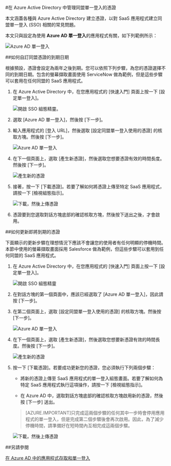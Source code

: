 <properties
	pageTitle="如何在 Azure AD 中管理同盟憑證 | Microsoft Azure"
	description="了解如何自訂同盟憑證的到期日期，以及如何更新即將到期的憑證。"
	services="active-directory"
	documentationCenter=""
	authors="liviodlc"
	manager="terrylan"
	editor=""/>

<tags
	ms.service="active-directory"
	ms.workload="identity"
	ms.tgt_pltfrm="na"
	ms.devlang="na"
	ms.topic="article"
	ms.date="07/01/2015"
	ms.author="liviodlc"/>

#在 Azure Active Directory 中管理同盟單一登入的憑證

本文涵蓋各種與 Azure Active Directory 建立憑證，以對 SaaS 應用程式建立同盟單一登入 (SSO) 相關的常見問題。

本文只與設定為使用 **Azure AD 單一登入**的應用程式有關，如下列範例所示：

![Azure AD 單一登入](./media/active-directory-sso-certs/fed-sso.PNG)

##如何自訂同盟憑證的到期日期

根據預設，憑證會設定為兩年之後到期。您可以依照下列步驟，為您的憑證選擇不同的到期日期。包含的螢幕擷取畫面使用 ServiceNow 做為範例，但是這些步驟可以套用在任何同盟的 SaaS 應用程式。

1. 在 Azure Active Directory 中，在您應用程式的 [快速入門] 頁面上按一下 [設定單一登入]。

	![開啟 SSO 組態精靈。](./media/active-directory-sso-certs/config-sso.png)

2. 選取 [Azure AD 單一登入]，然後按 [下一步]。

3. 輸入應用程式的 [登入 URL]，然後選取 [設定同盟單一登入使用的憑證] 的核取方塊。然後按 [下一步]。

	![Azure AD 單一登入](./media/active-directory-sso-certs/new-app-config-sso.PNG)

4. 在下一個頁面上，選取 [產生新憑證]，然後選取您想要憑證有效的時間長度。然後按 [下一步]。

	![產生新的憑證](./media/active-directory-sso-certs/new-app-config-cert.PNG)

5. 接著，按一下 [下載憑證]。若要了解如何將憑證上傳至特定 SaaS 應用程式，請按一下 [檢視組態指示]。

	![下載，然後上傳憑證](./media/active-directory-sso-certs/new-app-config-app.PNG)

6. 憑證要到您選取對話方塊底部的確認核取方塊，然後按下送出之後，才會啟用。

##如何更新即將到期的憑證

下面顯示的更新步驟在理想情況下應該不會讓您的使用者有任何明顯的停機時間。本節中使用的螢幕擷取畫面採用 Salesforce 做為範例，但這些步驟可以套用到任何同盟的 SaaS 應用程式。

1. 在 Azure Active Directory 中，在您應用程式的 [快速入門] 頁面上按一下 [設定單一登入]。

	![開啟 SSO 組態精靈](./media/active-directory-sso-certs/renew-sso-button.PNG)

2. 在對話方塊的第一個頁面中，應該已經選取了 [Azure AD 單一登入]，因此請按 [下一步]。

3. 在第二個頁面上，選取 [設定同盟單一登入使用的憑證] 的核取方塊。然後按 [下一步]。

	![Azure AD 單一登入](./media/active-directory-sso-certs/renew-config-sso.PNG)

4. 在下一個頁面上，選取 [產生新憑證]，然後選取您想要新憑證有效的時間長度。然後按 [下一步]。

	![產生新的憑證](./media/active-directory-sso-certs/new-app-config-cert.PNG)

5. 按一下 [下載憑證]。若要成功更新您的憑證，您必須執行下列兩個步驟：

	- 將新的憑證上傳至 SaaS 應用程式的單一登入組態畫面。若要了解如何為特定 SaaS 應用程式執行這項操作，請按一下 [檢視組態指示]。

	- 在 Azure AD 中，選取對話方塊底部的確認核取方塊啟用新的憑證，然後按 [下一步] 送出。

	> [AZURE.IMPORTANT]只完成這兩個步驟的任何其中一步時會停用應用程式的單一登入，但是完成第二個步驟後會再次啟用。因此，為了減少停機時間，請準備好在短時間內互相完成這兩個步驟。

	![下載，然後上傳憑證](./media/active-directory-sso-certs/renew-config-app.PNG)

##另請參閱

[在 Azure AD 中的應用程式存取和單一登入](active-directory-appssoaccess-whatis.md)

<!---HONumber=August15_HO6-->